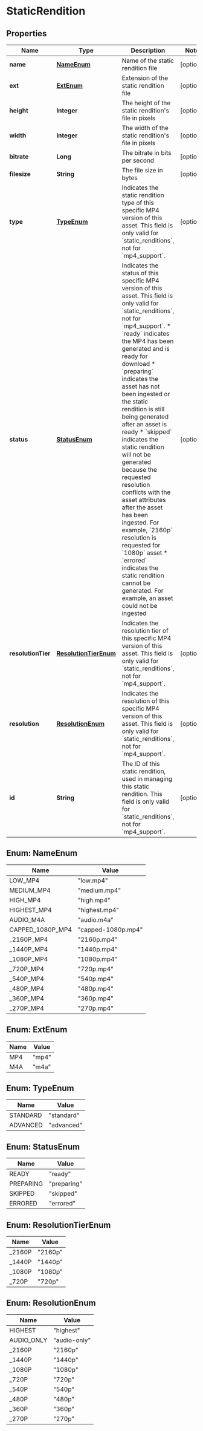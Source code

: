 

# StaticRendition

## Properties

Name | Type | Description | Notes
------------ | ------------- | ------------- | -------------
**name** | [**NameEnum**](#NameEnum) | Name of the static rendition file |  [optional]
**ext** | [**ExtEnum**](#ExtEnum) | Extension of the static rendition file |  [optional]
**height** | **Integer** | The height of the static rendition&#39;s file in pixels |  [optional]
**width** | **Integer** | The width of the static rendition&#39;s file in pixels |  [optional]
**bitrate** | **Long** | The bitrate in bits per second |  [optional]
**filesize** | **String** | The file size in bytes |  [optional]
**type** | [**TypeEnum**](#TypeEnum) | Indicates the static rendition type of this specific MP4 version of this asset. This field is only valid for &#x60;static_renditions&#x60;, not for &#x60;mp4_support&#x60;. |  [optional]
**status** | [**StatusEnum**](#StatusEnum) | Indicates the status of this specific MP4 version of this asset. This field is only valid for &#x60;static_renditions&#x60;, not for &#x60;mp4_support&#x60;. * &#x60;ready&#x60; indicates the MP4 has been generated and is ready for download * &#x60;preparing&#x60; indicates the asset has not been ingested or the static rendition is still being generated after an asset is ready * &#x60;skipped&#x60; indicates the static rendition will not be generated because the requested resolution conflicts with the asset attributes after the asset has been ingested. For example, &#x60;2160p&#x60; resolution is requested for &#x60;1080p&#x60; asset *  &#x60;errored&#x60; indicates the static rendition cannot be generated. For example, an asset could not be ingested  |  [optional]
**resolutionTier** | [**ResolutionTierEnum**](#ResolutionTierEnum) | Indicates the resolution tier of this specific MP4 version of this asset. This field is only valid for &#x60;static_renditions&#x60;, not for &#x60;mp4_support&#x60;. |  [optional]
**resolution** | [**ResolutionEnum**](#ResolutionEnum) | Indicates the resolution of this specific MP4 version of this asset. This field is only valid for &#x60;static_renditions&#x60;, not for &#x60;mp4_support&#x60;. |  [optional]
**id** | **String** | The ID of this static rendition, used in managing this static rendition. This field is only valid for &#x60;static_renditions&#x60;, not for &#x60;mp4_support&#x60;. |  [optional]



## Enum: NameEnum

Name | Value
---- | -----
LOW_MP4 | &quot;low.mp4&quot;
MEDIUM_MP4 | &quot;medium.mp4&quot;
HIGH_MP4 | &quot;high.mp4&quot;
HIGHEST_MP4 | &quot;highest.mp4&quot;
AUDIO_M4A | &quot;audio.m4a&quot;
CAPPED_1080P_MP4 | &quot;capped-1080p.mp4&quot;
_2160P_MP4 | &quot;2160p.mp4&quot;
_1440P_MP4 | &quot;1440p.mp4&quot;
_1080P_MP4 | &quot;1080p.mp4&quot;
_720P_MP4 | &quot;720p.mp4&quot;
_540P_MP4 | &quot;540p.mp4&quot;
_480P_MP4 | &quot;480p.mp4&quot;
_360P_MP4 | &quot;360p.mp4&quot;
_270P_MP4 | &quot;270p.mp4&quot;



## Enum: ExtEnum

Name | Value
---- | -----
MP4 | &quot;mp4&quot;
M4A | &quot;m4a&quot;



## Enum: TypeEnum

Name | Value
---- | -----
STANDARD | &quot;standard&quot;
ADVANCED | &quot;advanced&quot;



## Enum: StatusEnum

Name | Value
---- | -----
READY | &quot;ready&quot;
PREPARING | &quot;preparing&quot;
SKIPPED | &quot;skipped&quot;
ERRORED | &quot;errored&quot;



## Enum: ResolutionTierEnum

Name | Value
---- | -----
_2160P | &quot;2160p&quot;
_1440P | &quot;1440p&quot;
_1080P | &quot;1080p&quot;
_720P | &quot;720p&quot;



## Enum: ResolutionEnum

Name | Value
---- | -----
HIGHEST | &quot;highest&quot;
AUDIO_ONLY | &quot;audio-only&quot;
_2160P | &quot;2160p&quot;
_1440P | &quot;1440p&quot;
_1080P | &quot;1080p&quot;
_720P | &quot;720p&quot;
_540P | &quot;540p&quot;
_480P | &quot;480p&quot;
_360P | &quot;360p&quot;
_270P | &quot;270p&quot;



